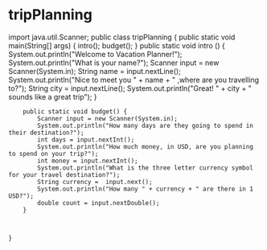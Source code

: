 # tripPlanning

import java.util.Scanner;
public class tripPlanning {
    public static void main(String[] args) {
        intro();
        budget();
        }
        public static void intro () {
            System.out.println("Welcome to Vacation Planner!");
            System.out.println("What is your name?");
            Scanner input = new Scanner(System.in);
            String name = input.nextLine();
            System.out.println("Nice to meet you " + name + " ,where are you travelling to?");
            String city = input.nextLine();
            System.out.println("Great! " + city + " sounds like a great trip");
        }

        public static void budget() {
            Scanner input = new Scanner(System.in);
            System.out.println("How many days are they going to spend in their destination?");
            int days = input.nextInt();
            System.out.println("How much money, in USD, are you planning to spend on your trip?");
            int money = input.nextInt();
            System.out.println("What is the three letter currency symbol for your travel destination?");
            String currency =  input.next();
            System.out.println("How many " + currency + " are there in 1 USD?");
            double count = input.nextDouble();
        }



    }

